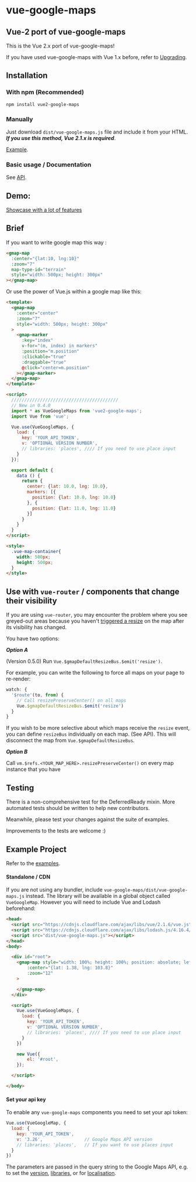 # vue-google-maps

## Vue-2 port of vue-google-maps

This is the Vue 2.x port of vue-google-maps!

If you have used vue-google-maps with Vue 1.x before, refer to [Upgrading](UPGRADING.md).

## Installation

### With npm (Recommended)

```
npm install vue2-google-maps
```

### Manually

Just download `dist/vue-google-maps.js` file and include it from your HTML.
***If you use this method, Vue 2.1.x is required***.

[Example](http://xkjyeah.github.io/vue-google-maps/overlay.html).

### Basic usage / Documentation

See [API](API.md).

## Demo:

[Showcase with a lot of features](http://xkjyeah.github.io/vue-google-maps/)

## Brief

If you want to write google map this way :

```html
<gmap-map
  :center="{lat:10, lng:10}"
  :zoom="7"
  map-type-id="terrain"
  style="width: 500px; height: 300px"
></gmap-map>
```

Or use the power of Vue.js within a google map like this:
```html
<template>
  <gmap-map
    :center="center"
    :zoom="7"
    style="width: 500px; height: 300px"
  >
    <gmap-marker
      :key="index"
      v-for="(m, index) in markers"
      :position="m.position"
      :clickable="true"
      :draggable="true"
      @click="center=m.position"
    ></gmap-marker>
  </gmap-map>
</template>

<script>
  /////////////////////////////////////////
  // New in 0.4.0
  import * as VueGoogleMaps from 'vue2-google-maps';
  import Vue from 'vue';

  Vue.use(VueGoogleMaps, {
    load: {
      key: 'YOUR_API_TOKEN',
      v: 'OPTIONAL VERSION NUMBER',
      // libraries: 'places', //// If you need to use place input
    }
  });

  export default {
    data () {
      return {
        center: {lat: 10.0, lng: 10.0},
        markers: [{
          position: {lat: 10.0, lng: 10.0}
        }, {
          position: {lat: 11.0, lng: 11.0}
        }]
      }
    }
  }
</script>

<style>
  .vue-map-container{
    width: 500px;
    height: 500px;
  }
</style>
```

## Use with `vue-router` / components that change their visibility

If you are using `vue-router`, you may encounter the problem where
you see greyed-out areas because you haven't
[triggered a resize](http://stackoverflow.com/questions/13059034/how-to-use-google-maps-event-triggermap-resize)
on the map after its visibility has changed.

You have two options:

***Option A***

(Version 0.5.0) Run `Vue.$gmapDefaultResizeBus.$emit('resize')`.

For example, you can write the following to force all maps on your page
to re-render:

```js
watch: {
  '$route'(to, from) {
    // Call resizePreserveCenter() on all maps
    Vue.$gmapDefaultResizeBus.$emit('resize')
  }
}
```

If you wish to be more selective about which maps receive the `resize`
event, you can define `resizeBus` individually on each map. (See API).
This will disconnect the map from `Vue.$gmapDefaultResizeBus`.

***Option B***

Call `vm.$refs.<YOUR_MAP_HERE>.resizePreserveCenter()` on every map
instance that you have

## Testing

There is a non-comprehensive test for the DeferredReady mixin.
More automated tests should be written to help new contributors.

Meanwhile, please test your changes against the suite of examples.

Improvements to the tests are welcome :)

## Example Project

Refer to the [examples](examples).

#### Standalone / CDN

If you are not using any bundler, include `vue-google-maps/dist/vue-google-maps.js`
instead.
The library will be available in a global object called `VueGoogleMap`.
However you will need to include Vue and Lodash beforehand:

```html
<head>
  <script src="https://cdnjs.cloudflare.com/ajax/libs/vue/2.1.6/vue.js"></script>
  <script src="https://cdnjs.cloudflare.com/ajax/libs/lodash.js/4.16.4/lodash.js"></script>
  <script src="dist/vue-google-maps.js"></script>
</head>
<body>

  <div id="root">
    <gmap-map style="width: 100%; height: 100%; position: absolute; left:0; top:0"
        :center="{lat: 1.38, lng: 103.8}"
        :zoom="12"
    >

    </gmap-map>
  </div>

  <script>
    Vue.use(VueGoogleMaps, {
      load: {
        key: 'YOUR_API_TOKEN',
        v: 'OPTIONAL VERSION NUMBER',
        // libraries: 'places', //// If you need to use place input
      }
    })

    new Vue({
        el: '#root',
    });

  </script>

</body>
```

#### Set your api key

To enable any `vue-google-maps` components you need to set your api token:

```javascript
Vue.use(VueGoogleMap, {
  load: {
    key: 'YOUR_API_TOKEN',
    v: '3.26',                // Google Maps API version
    // libraries: 'places',   // If you want to use places input
  }
})
```

The parameters are passed in the query string to the Google Maps API, e.g. to set the [version](https://developers.google.com/maps/documentation/javascript/versions#version-rollover-and-version-types),
[libraries](https://developers.google.com/maps/documentation/javascript/libraries),
or for [localisation](https://developers.google.com/maps/documentation/javascript/basics).
